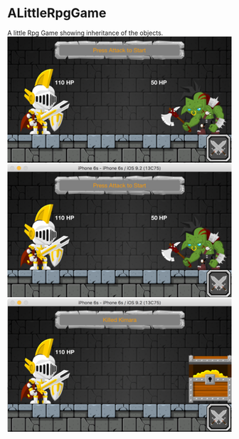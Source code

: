 # ALittleRpgGame
A little Rpg Game showing inheritance of the objects.
![Alt text](/IOS-RpgGame1.png?raw=true "Launch screen")
![Alt text](/IOS-RpgGame2.png?raw=true "Before battle")
![Alt text](/IOS-RpgGame3.png?raw=true "Loot screen")
